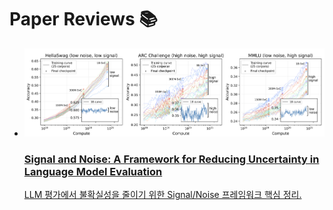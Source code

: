 # Paper Reviews 📚

<!-- 최근 게시물을 카드 형태로 표시 -->
<ul class="post-cards">
  <li>
    <a href="2025-08-23-signal_and_noise/" class="post-card">
      <img class="thumb off-glb" src="assets/img/signal-and-noise.png"
           alt="Signal and Noise cover" loading="lazy" />
      <div class="meta">
        <h3 class="title">Signal and Noise: A Framework for Reducing Uncertainty in Language Model Evaluation</h3>
        <p class="desc">LLM 평가에서 불확실성을 줄이기 위한 Signal/Noise 프레임워크 핵심 정리.</p>
      </div>
    </a>
  </li>
</ul>
